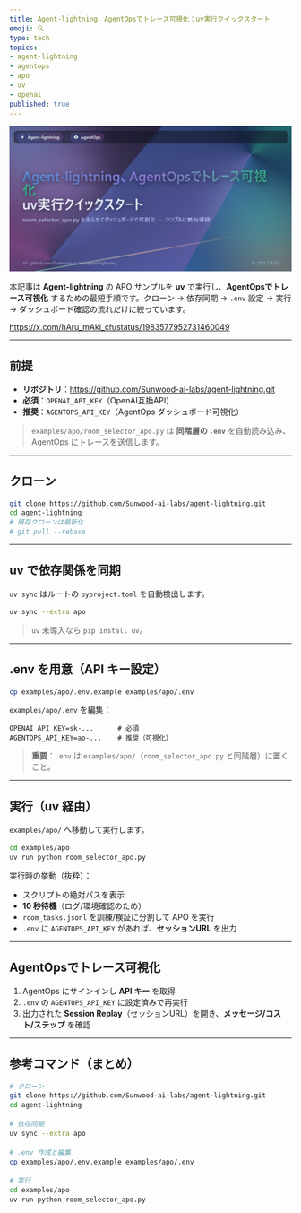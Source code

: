 ```yaml
---
title: Agent-lightning、AgentOpsでトレース可視化：uv実行クイックスタート
emoji: 🔍
type: tech
topics:
- agent-lightning
- agentops
- apo
- uv
- openai
published: true
---
```


![agent-lightning-agentops-trace-20251030](https://raw.githubusercontent.com/Sunwood-ai-labs/oasis-sync/main/images/thumbnails/agent-lightning-agentops-trace-20251030.png)

本記事は **Agent-lightning** の APO サンプルを **uv** で実行し、**AgentOpsでトレース可視化** するための最短手順です。クローン → 依存同期 → `.env` 設定 → 実行 → ダッシュボード確認の流れだけに絞っています。

https://x.com/hAru_mAki_ch/status/1983577952731460049

---

## 前提

- **リポジトリ**：<https://github.com/Sunwood-ai-labs/agent-lightning.git>  
- **必須**：`OPENAI_API_KEY`（OpenAI互換API）  
- **推奨**：`AGENTOPS_API_KEY`（AgentOps ダッシュボード可視化）

> `examples/apo/room_selector_apo.py` は **同階層の `.env`** を自動読み込み、AgentOps にトレースを送信します。

---

## クローン

```bash
git clone https://github.com/Sunwood-ai-labs/agent-lightning.git
cd agent-lightning
# 既存クローンは最新化
# git pull --rebase
````

---

## uv で依存関係を同期

`uv sync` はルートの `pyproject.toml` を自動検出します。

```bash
uv sync --extra apo
```

> `uv` 未導入なら `pip install uv`。

---

##  .env を用意（API キー設定）

```bash
cp examples/apo/.env.example examples/apo/.env
```

`examples/apo/.env` を編集：

```env
OPENAI_API_KEY=sk-...      # 必須
AGENTOPS_API_KEY=ao-...    # 推奨（可視化）
```

> **重要**：`.env` は `examples/apo/`（`room_selector_apo.py` と同階層）に置くこと。

---

##  実行（uv 経由）

`examples/apo/` へ移動して実行します。

```bash
cd examples/apo
uv run python room_selector_apo.py
```

実行時の挙動（抜粋）：

* スクリプトの絶対パスを表示
* **10 秒待機**（ログ/環境確認のため）
* `room_tasks.jsonl` を訓練/検証に分割して APO を実行
* `.env` に `AGENTOPS_API_KEY` があれば、**セッションURL** を出力

---

##  AgentOpsでトレース可視化

1. AgentOps にサインインし **API キー** を取得
2. `.env` の `AGENTOPS_API_KEY` に設定済みで再実行
3. 出力された **Session Replay**（セッションURL）を開き、**メッセージ/コスト/ステップ** を確認

---

## 参考コマンド（まとめ）

```bash
# クローン
git clone https://github.com/Sunwood-ai-labs/agent-lightning.git
cd agent-lightning

# 依存同期
uv sync --extra apo

# .env 作成と編集
cp examples/apo/.env.example examples/apo/.env

# 実行
cd examples/apo
uv run python room_selector_apo.py
```
